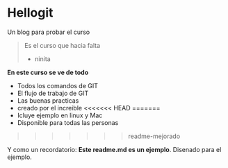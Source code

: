 # Hellogit 
Un blog para probar el curso
> Es el curso que hacia falta
> - ninita

**En este curso se ve de todo**
* Todos los comandos de GIT
* El flujo de trabajo de GIT
* Las buenas practicas
* creado por el increible
<<<<<<< HEAD
=======
* Icluye ejemplo en linux y Mac
* Disponible para todas las personas
>>>>>>> readme-mejorado

Y como un recordatorio: **Este readme.md es un ejemplo**. Disenado para el ejemplo.